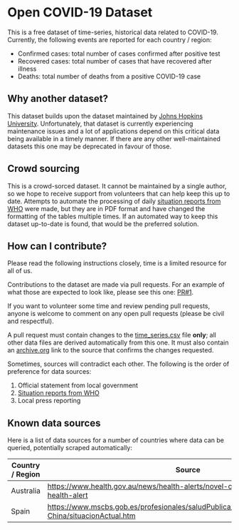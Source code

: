 # Open COVID-19 Dataset
This is a free dataset of time-series, historical data related to COVID-19.
Currently, the following events are reported for each country / region:
* Confirmed cases: total number of cases confirmed after positive test
* Recovered cases: total number of cases that have recovered after illness
* Deaths: total number of deaths from a positive COVID-19 case

## Why another dataset?
This dataset builds upon the dataset maintained by 
[Johns Hopkins University][1]. Unfortunately, that dataset is currently 
experiencing maintenance issues and a lot of applications depend on this 
critical data being available in a timely manner. If there are any other
well-maintained datasets this one may be deprecated in favour of those.

## Crowd sourcing
This is a crowd-sorced dataset. It cannot be maintained by a single author, so
we hope to receive support from volunteers that can help keep this up to date.
Attempts to automate the processing of daily [situation reports from WHO][2]
were made, but they are in PDF format and have changed the formatting of the 
tables multiple times. If an automated way to keep this dataset up-to-date is 
found, that would be the preferred solution.

## How can I contribute?
Please read the following instructions closely, time is a limited resource for
all of us.

Contributions to the dataset are made via pull requests. For an example of what
those are expected to look like, please see this one: [PR#1][5].

If you want to volunteer some time and review pending pull requests, anyone is
welcome to comment on any open pull requests (please be civil and respectful).

A pull request must contain changes to the [time_series.csv][3] file **only**;
all other data files are derived automatically from this one. It must also
contain an [archive.org][4] link to the source that confirms the changes 
requested.

Sometimes, sources will contradict each other. The following is the order of
preference for data sources:
1. Official statement from local government
2. [Situation reports from WHO][1]
3. Local press reporting

## Known data sources
Here is a list of data sources for a number of countries where data can be queried, potentially scraped automatically:

| Country / Region  | Source |
| ----------------- | ------ |
| Australia         | https://www.health.gov.au/news/health-alerts/novel-coronavirus-2019-ncov-health-alert |
| Spain             | https://www.mscbs.gob.es/profesionales/saludPublica/ccayes/alertasActual/nCov-China/situacionActual.htm |

[1]: https://github.com/CSSEGISandData/COVID-19
[2]: https://www.who.int/emergencies/diseases/novel-coronavirus-2019/situation-reports
[3]: https://github.com/open-covid-19/data/time_series.csv
[4]: https://archive.org
[5]: https://github.com/open-covid-19/data/pull/1
